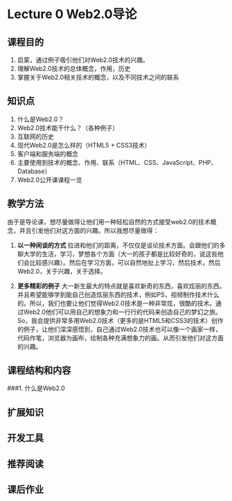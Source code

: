Lecture 0 Web2.0导论
============
## 课程目的
1. 启蒙，通过例子吸引他们对Web2.0技术的兴趣。
2. 理解Web2.0技术的总体概念，作用，历史
3. 掌握关于Web2.0相关技术的概念，以及不同技术之间的联系

## 知识点
1. 什么是Web2.0？
2. Web2.0技术能干什么？（各种例子）
3. 互联网的历史
4. 现代Web2.0是怎么样的（HTML5 + CSS3技术）
5. 客户端和服务端的概念
6. 主要使用到技术的概念、作用、联系（HTML、CSS、JavaScript、PHP、Database）
7. Web2.0公开课课程一览

## 教学方法
由于是导论课，想尽量做得让他们用一种轻松自然的方式接受web2.0的技术概念，并且引发他们对这方面的兴趣。所以我想尽量做得：

1. **以一种闲谈的方式** 拉进和他们的距离，不仅仅是谈论技术方面。会跟他们的多聊大学的生活，学习，梦想各个方面（大一的孩子都是比较好奇的，说这些他们会比较感兴趣）。然后在学习方面，可以自然地扯上学习，然后技术，然后Web2.0，关于兴趣，关于选择。

2. **更多精彩的例子** 大一新生最大的特点就是喜欢新奇的东西，喜欢炫丽的东西。并且希望能够学到能自己创造炫丽东西的技术，例如PS，视频制作技术什么的。所以，我们也要让他们觉得Web2.0技术是一种非常炫，很酷的技术。通过Web2.0他们可以用自己的想象力和一行行的代码来创造自己的梦幻之旅。So，我会提供非常多用Web2.0技术（更多的是HTML5和CSS3的技术）创作的例子，让他们深深感悟到，自己通过Web2.0技术也可以像一个画家一样，代码作笔，浏览器为画布，绘制各种充满想象力的画。从而引发他们对这方面的兴趣。

## 课程结构和内容

###1.  什么是Web2.0


## 扩展知识

## 开发工具

## 推荐阅读

## 课后作业